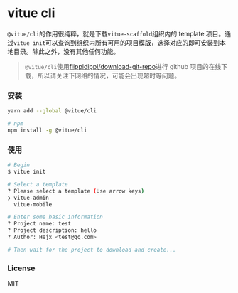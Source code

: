# vitue cli 

`@vitue/cli`的作用很纯粹，就是下载`vitue-scaffold`组织内的 template 项目。通过`vitue init`可以查询到组织内所有可用的项目模版，选择对应的即可安装到本地目录。除此之外，没有其他任何功能。

> `@vitue/cli`使用[flippidippi/download-git-repo](https://gitlab.com/flippidippi/download-git-repo#readme)进行 github 项目的在线下载，所以请关注下网络的情况，可能会出现超时等问题。


### 安装

```bash
yarn add --global @vitue/cli

# npm
npm install -g @vitue/cli
```


### 使用

```bash
# Begin
$ vitue init

# Select a template
? Please select a template (Use arrow keys)
❯ vitue-admin 
  vitue-mobile 

# Enter some basic information
? Project name: test
? Project description: hello
? Author: Hejx <test@qq.com>

# Then wait for the project to download and create...
```

### License

MIT
